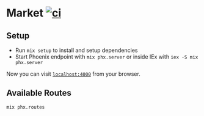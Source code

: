 # Market [![ci](https://github.com/rusty-cluster/market-phoenix/actions/workflows/ci.yml/badge.svg)](https://github.com/rusty-cluster/market-phoenix/actions/workflows/ci.yml)

## Setup
* Run `mix setup` to install and setup dependencies
* Start Phoenix endpoint with `mix phx.server` or inside IEx with `iex -S mix phx.server`

Now you can visit [`localhost:4000`](http://localhost:4000) from your browser.

## Available Routes
`mix phx.routes`

